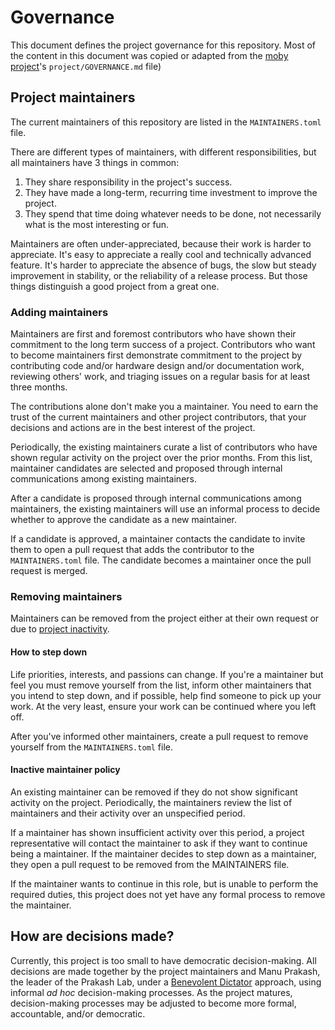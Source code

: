 # Governance

This document defines the project governance for this repository. Most of the
content in this document was copied or adapted from the
[moby project](https://github.com/moby/moby)'s `project/GOVERNANCE.md` file)

## Project maintainers

The current maintainers of this repository are listed in the `MAINTAINERS.toml` file.

There are different types of maintainers, with different responsibilities, but
all maintainers have 3 things in common:

1) They share responsibility in the project's success.
2) They have made a long-term, recurring time investment to improve the project.
3) They spend that time doing whatever needs to be done, not necessarily what
is the most interesting or fun.

Maintainers are often under-appreciated, because their work is harder to appreciate.
It's easy to appreciate a really cool and technically advanced feature. It's harder
to appreciate the absence of bugs, the slow but steady improvement in stability,
or the reliability of a release process. But those things distinguish a good
project from a great one.

### Adding maintainers

Maintainers are first and foremost contributors who have shown their
commitment to the long term success of a project. Contributors who want to
become maintainers first demonstrate commitment to the project by contributing
code and/or hardware design and/or documentation work, reviewing others' work, and
triaging issues on a regular basis for at least three months.

The contributions alone don't make you a maintainer. You need to earn the
trust of the current maintainers and other project contributors, that your
decisions and actions are in the best interest of the project.

Periodically, the existing maintainers curate a list of contributors who have
shown regular activity on the project over the prior months. From this
list, maintainer candidates are selected and proposed through internal communications
among existing maintainers.

After a candidate is proposed through internal communications among maintainers,
the existing maintainers will use an informal process to decide whether to approve
the candidate as a new maintainer.

If a candidate is approved, a maintainer contacts the candidate to
invite them to open a pull request that adds the contributor to
the `MAINTAINERS.toml` file. The candidate becomes a maintainer once the pull
request is merged.

### Removing maintainers

Maintainers can be removed from the project either at their own request
or due to [project inactivity](#inactive-maintainer-policy).

#### How to step down

Life priorities, interests, and passions can change. If you're a maintainer but
feel you must remove yourself from the list, inform other maintainers that you
intend to step down, and if possible, help find someone to pick up your work.
At the very least, ensure your work can be continued where you left off.

After you've informed other maintainers, create a pull request to remove
yourself from the `MAINTAINERS.toml` file.

#### Inactive maintainer policy

An existing maintainer can be removed if they do not show significant activity
on the project. Periodically, the maintainers review the list of maintainers
and their activity over an unspecified period.

If a maintainer has shown insufficient activity over this period, a project
representative will contact the maintainer to ask if they want to continue
being a maintainer. If the maintainer decides to step down as a maintainer,
they open a pull request to be removed from the MAINTAINERS file.

If the maintainer wants to continue in this role, but is unable to perform the
required duties, this project does not yet have any formal process to remove the
maintainer.

## How are decisions made?

Currently, this project is too small to have democratic decision-making. All decisions
are made together by the project maintainers and Manu Prakash, the leader of the Prakash
Lab, under a [Benevolent Dictator](https://communityrule.info/templates/benevolent-dictator)
approach, using informal *ad hoc* decision-making processes. As the project matures,
decision-making processes may be adjusted to become more formal, accountable,
and/or democratic.
